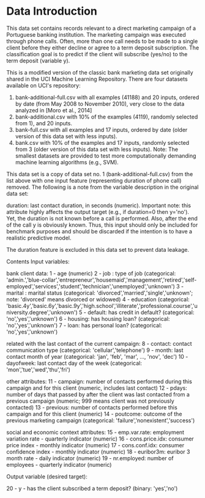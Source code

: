 # Data Introduction


This data set contains records relevant to a direct marketing campaign of a Portuguese banking institution. The marketing campaign was executed through phone calls. Often, more than one call needs to be made to a single client before they either decline or agree to a term deposit subscription. The classification goal is to predict if the client will subscribe (yes/no) to the term deposit (variable y).

This is a modified version of the classic bank marketing data set originally shared in the UCI Machine Learning Repository. There are four datasets available on UCI's repository:
1) bank-additional-full.csv with all examples (41188) and 20 inputs, ordered by date (from May 2008 to November 2010), very close to the data analyzed in [Moro et al., 2014]
2) bank-additional.csv with 10% of the examples (4119), randomly selected from 1), and 20 inputs.
3) bank-full.csv with all examples and 17 inputs, ordered by date (older version of this data set with less inputs).
4) bank.csv with 10% of the examples and 17 inputs, randomly selected from 3 (older version of this data set with less inputs).
Note: The smallest datasets are provided to test more computationally demanding machine learning algorithms (e.g., SVM).

This data set is a copy of data set no. 1 (bank-additional-full.csv) from the list above with one input feature (representing duration of phone call) removed. The following is a note from the variable description in the original data set:

duration: last contact duration, in seconds (numeric). Important note: this attribute highly affects the output target (e.g., if duration=0 then y='no'). Yet, the duration is not known before a call is performed. Also, after the end of the call y is obviously known. Thus, this input should only be included for benchmark purposes and should be discarded if the intention is to have a realistic predictive model.

The duration feature is excluded in this data set to prevent data leakage.

Contents
Input variables:

bank client data:
1 - age (numeric)
2 - job : type of job (categorical: 'admin.','blue-collar','entrepreneur','housemaid','management','retired','self-employed','services','student','technician','unemployed','unknown')
3 - marital : marital status (categorical: 'divorced','married','single','unknown'; note: 'divorced' means divorced or widowed)
4 - education (categorical: 'basic.4y','basic.6y','basic.9y','high.school','illiterate','professional.course','university.degree','unknown')
5 - default: has credit in default? (categorical: 'no','yes','unknown')
6 - housing: has housing loan? (categorical: 'no','yes','unknown')
7 - loan: has personal loan? (categorical: 'no','yes','unknown')

related with the last contact of the current campaign:
8 - contact: contact communication type (categorical: 'cellular','telephone')
9 - month: last contact month of year (categorical: 'jan', 'feb', 'mar', …, 'nov', 'dec')
10 - dayofweek: last contact day of the week (categorical: 'mon','tue','wed','thu','fri')

other attributes:
11 - campaign: number of contacts performed during this campaign and for this client (numeric, includes last contact)
12 - pdays: number of days that passed by after the client was last contacted from a previous campaign (numeric; 999 means client was not previously contacted)
13 - previous: number of contacts performed before this campaign and for this client (numeric)
14 - poutcome: outcome of the previous marketing campaign (categorical: 'failure','nonexistent','success')

social and economic context attributes:
15 - emp.var.rate: employment variation rate - quarterly indicator (numeric)
16 - cons.price.idx: consumer price index - monthly indicator (numeric)
17 - cons.conf.idx: consumer confidence index - monthly indicator (numeric)
18 - euribor3m: euribor 3 month rate - daily indicator (numeric)
19 - nr.employed: number of employees - quarterly indicator (numeric)

Output variable (desired target):

20 - y - has the client subscribed a term deposit? (binary: 'yes','no')
